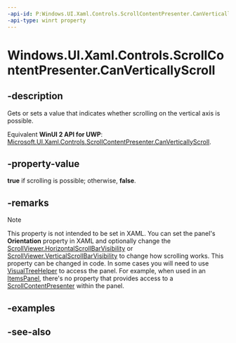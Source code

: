 ```yaml
---
-api-id: P:Windows.UI.Xaml.Controls.ScrollContentPresenter.CanVerticallyScroll
-api-type: winrt property
---
```


<!-- Property syntax
public bool CanVerticallyScroll { get;  set; }
-->

# Windows.UI.Xaml.Controls.ScrollContentPresenter.CanVerticallyScroll

## -description
Gets or sets a value that indicates whether scrolling on the vertical axis is possible.

Equivalent **WinUI 2 API for UWP**: [Microsoft.UI.Xaml.Controls.ScrollContentPresenter.CanVerticallyScroll](/windows/winui/api/microsoft.ui.xaml.controls.scrollcontentpresenter.canverticallyscroll).

## -property-value
**true** if scrolling is possible; otherwise, **false**.

## -remarks
> [!NOTE]
> This property is not intended to be set in XAML. You can set the panel's **Orientation** property in XAML and optionally change the [ScrollViewer.HorizontalScrollBarVisibility](scrollviewer_horizontalscrollbarvisibility.md) or [ScrollViewer.VerticalScrollBarVisibility](scrollviewer_verticalscrollbarvisibility.md) to change how scrolling works. This property can be changed in code. In some cases you will need to use [VisualTreeHelper](../windows.ui.xaml.media/visualtreehelper.md) to access the panel. For example, when used in an [ItemsPanel](itemscontrol_itemspanel.md), there's no property that provides access to a [ScrollContentPresenter](scrollcontentpresenter.md) within the panel.

## -examples

## -see-also
